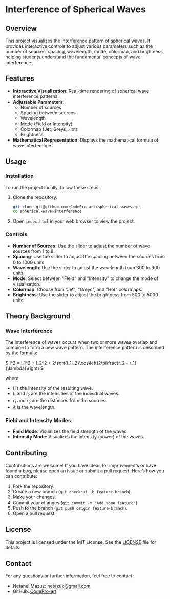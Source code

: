 # Interference of Spherical Waves

## Overview

This project visualizes the interference pattern of spherical waves. It provides interactive controls to adjust various parameters such as the number of sources, spacing, wavelength, mode, colormap, and brightness, helping students understand the fundamental concepts of wave interference.

## Features

- **Interactive Visualization**: Real-time rendering of spherical wave interference patterns.
- **Adjustable Parameters**: 
  - Number of sources
  - Spacing between sources
  - Wavelength
  - Mode (Field or Intensity)
  - Colormap (Jet, Greys, Hot)
  - Brightness
- **Mathematical Representation**: Displays the mathematical formula of wave interference.

## Usage

### Installation

To run the project locally, follow these steps:

1. Clone the repository:

    ```sh
    git clone git@github.com:CodePro-art/spherical-waves.git
    cd spherical-wave-interference
    ```

2. Open `index.html` in your web browser to view the project.

### Controls

- **Number of Sources**: Use the slider to adjust the number of wave sources from 1 to 8.
- **Spacing**: Use the slider to adjust the spacing between the sources from 0 to 1000 units.
- **Wavelength**: Use the slider to adjust the wavelength from 300 to 900 units.
- **Mode**: Select between "Field" and "Intensity" to change the mode of visualization.
- **Colormap**: Choose from "Jet", "Greys", and "Hot" colormaps.
- **Brightness**: Use the slider to adjust the brightness from 500 to 5000 units.

## Theory Background

### Wave Interference

The interference of waves occurs when two or more waves overlap and combine to form a new wave pattern. The interference pattern is described by the formula:

$` I^2 = I_1^2 + I_2^2 + 2\sqrt{I_1I_2}\cos\left(2\pi\frac{r_2 - r_1}{\lambda}\right) `$

where:

- $` I `$ is the intensity of the resulting wave.
- $` I_1 `$ and $` I_2 `$ are the intensities of the individual waves.
- $` r_1 `$ and $` r_2 `$ are the distances from the sources.
- $` \lambda `$ is the wavelength.

### Field and Intensity Modes

- **Field Mode**: Visualizes the field strength of the waves.
- **Intensity Mode**: Visualizes the intensity (power) of the waves.

## Contributing

Contributions are welcome! If you have ideas for improvements or have found a bug, please open an issue or submit a pull request. Here’s how you can contribute:

1. Fork the repository.
2. Create a new branch (`git checkout -b feature-branch`).
3. Make your changes.
4. Commit your changes (`git commit -m 'Add some feature'`).
5. Push to the branch (`git push origin feature-branch`).
6. Open a pull request.

## License

This project is licensed under the MIT License. See the [LICENSE](LICENSE) file for details.

## Contact

For any questions or further information, feel free to contact:

- Netanel Mazuz: [netazuz@gmail.com](mailto:netazuz@gmail.com)
- GitHub: [CodePro-art](https://github.com/CodePro-art)

